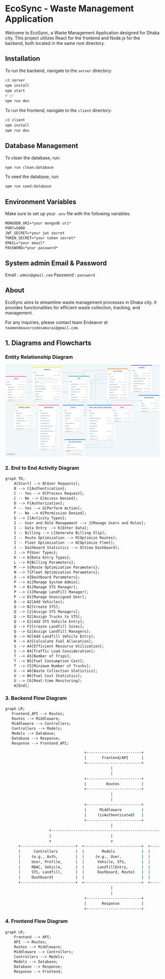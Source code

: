 # EcoSync - Waste Management Application

Welcome to EcoSync, a Waste Management Application designed for Dhaka city. This project utilizes React for the frontend and Node.js for the backend, both located in the same root directory.

## Installation

To run the backend, navigate to the `server` directory:

```bash
cd server
npm install
npm start
# or
npm run dev
```

To run the frontend, navigate to the `client` directory:

```bash
cd client
npm install
npm run dev
```



## Database Management

To clean the database, run:

```bash
npm run clean:database
```

To seed the database, run:

```bash
npm run seed:database
```

## Environment Variables

Make sure to set up your `.env` file with the following variables:

```
MONGODB_URI=*your mongodb uri*
PORT=5000
JWT_SECRET=*your jwt secret
TOKEN_SECRET=*your token secret*
EMAIL=*your email*
PASSWORD=*your password*
```

## System admin Email & Password
Email : `admin@gmail.com`
Password : `password`

## About

EcoSync aims to streamline waste management processes in Dhaka city. It provides functionalities for efficient waste collection, tracking, and management.

For any inquiries, please contact team Endeavor at `teamendeavorcodesamurai@gmail.com`.

 
## 1. Diagrams and Flowcharts
### Entity Relationship Diagram
![Flowchart](server/drawSQL-image.png)


### 2. End to End Activity Diagram
```mermaid
graph TD;
    A[Start] --> B[User Requests];
    B --> C{Authentication};
    C -- Yes --> D[Process Request];
    C -- No --> E[Access Denied];
    D --> F{Authorization};
    F -- Yes --> G[Perform Action];
    F -- No --> H[Permission Denied];
    G --> I{Activity Types};
    I -- User and Role Management --> J[Manage Users and Roles];
    I -- Data Entry --> K[Enter Data];
    I -- Billing --> L[Generate Billing Slip];
    I -- Route Optimization --> M[Optimize Routes];
    I -- Fleet Optimization --> N[Optimize Fleet];
    I -- Dashboard Statistics --> O[View Dashboard];
    J --> P{User Types};
    K --> Q{Data Entry Types};
    L --> R{Billing Parameters};
    M --> S{Route Optimization Parameters};
    N --> T{Fleet Optimization Parameters};
    O --> U{Dashboard Parameters};
    P --> A1[Manage System Admin];
    P --> B1[Manage STS Manager];
    P --> C1[Manage Landfill Manager];
    P --> D1[Manage Unassigned User];
    Q --> A2[Add Vehicles];
    Q --> B2[Create STS];
    Q --> C2[Assign STS Managers];
    Q --> D2[Assign Trucks to STS];
    Q --> E2[Add STS Vehicle Entry];
    Q --> F2[Create Landfill Sites];
    Q --> G2[Assign Landfill Managers];
    Q --> H2[Add Landfill Vehicle Entry];
    R --> A3[Calculate Fuel Allocation];
    S --> A4[Efficient Resource Utilization];
    S --> B4[Traffic Load Consideration];
    T --> A5[Number of Trips];
    T --> B5[Fuel Consumption Cost];
    T --> C5[Minimum Number of Trucks];
    U --> A6[Waste Collection Statistics];
    U --> B6[Fuel Cost Statistics];
    U --> C6[Real-time Monitoring];
    A[End];
```



### 3. Backend Flow Diagram
 ```mermaid
graph LR;
    Frontend_API --> Routes;
    Routes --> Middleware;
    Middleware --> Controllers;
    Controllers --> Models;
    Models --> Database;
    Database --> Response;
    Response --> Frontend_API;
```
```sh
                                    +-------------------------+                                 
                                    |       Frontend/API      |                                 
                                    +-------------------------+                                 
                                                |                                               
                                                |                                               
                                    +-------------------------+                                 
                                    |         Routes          |                                 
                                    +-------------------------+                                 
                                                |                                               
                                                |                                               
                                    +-------------------------+                                 
                                    |      Middleware         |                                 
                                    |     (isAuthenticated)   |                                 
                                    +-------------------------+                                 
                                                |                                               
                    +----------------------------------------------------+                       
                    |                           |                        |                       
                    v                           v                        v                       
      +-------------------------+  +--------------------------+  +-------------------------+   
      |      Controllers        |  |        Models            |  |       Database          |   
      |     (e.g., Auth,        |  |     (e.g., User,         |  |                         |   
      |     User, Profile,      |  |      Vehicle, STS,       |  |                         |   
      |     RBAC, Vehicle,      |  |      LandfillEntry,      |  |     MongoDB Atlas       |   
      |     STS, Landfill,      |  |      Dashboard, Route)   |  |                         |   
      |     Dashboard)          |  |                          |  |                         |   
      +-------------------------+  +--------------------------+  +-------------------------+   
                                                |                                               
                                                |                                               
                                    +-------------------------+                                 
                                    |       Response          |                                 
                                    +-------------------------+                                 

```


### 4. Frontend Flow Diagram
```mermaid
graph LR;
    Frontend --> API;
    API --> Routes;
    Routes --> Middleware;
    Middleware --> Controllers;
    Controllers --> Models;
    Models --> Database;
    Database --> Response;
    Response --> Frontend;
```
